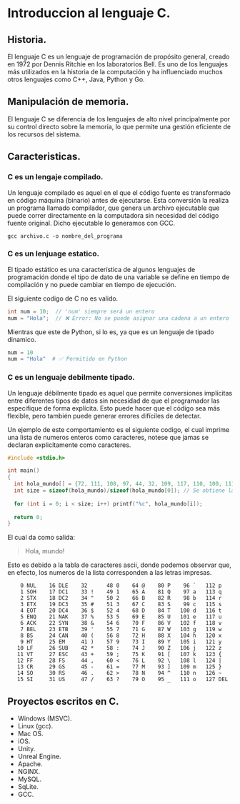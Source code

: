 # Introduccion al lenguaje C.
## Historia.
El lenguaje C es un lenguaje de programación de propósito general, creado en 1972 por Dennis Ritchie en los laboratorios Bell. Es uno de los lenguajes más utilizados en la historia de la computación y ha influenciado muchos otros lenguajes como C++, Java, Python y Go.

## Manipulación de memoria.
El lenguaje C se diferencia de los lenguajes de alto nivel principalmente por su control directo sobre la memoria, lo que permite una gestión eficiente de los recursos del sistema.

## Caracteristicas.
### C es un lengaje compilado.
Un lenguaje compilado es aquel en el que el código fuente es transformado en código máquina (binario) antes de ejecutarse. Esta conversión la realiza un programa llamado compilador, que genera un archivo ejecutable que puede correr directamente en la computadora sin necesidad del código fuente original. Dicho ejecutable lo generamos con GCC.
```
gcc archivo.c -o nombre_del_programa
```

### C es un lenjuage estatico.
El tipado estático es una característica de algunos lenguajes de programación donde el tipo de dato de una variable se define en tiempo de compilación y no puede cambiar en tiempo de ejecución.

El siguiente codigo de C no es valido.
```c
int num = 10;  // 'num' siempre será un entero
num = "Hola";  // ❌ Error: No se puede asignar una cadena a un entero
```

Mientras que este de Python, si lo es, ya que es un lenguaje de tipado dinamico.
```py
num = 10
num = "Hola"  # ✅ Permitido en Python
```

### C es un lenguaje debilmente tipado.
Un lenguaje débilmente tipado es aquel que permite conversiones implícitas entre diferentes tipos de datos sin necesidad de que el programador las especifique de forma explícita. Esto puede hacer que el código sea más flexible, pero también puede generar errores difíciles de detectar.

Un ejemplo de este comportamiento es el siguiente codigo, el cual imprime una lista de numeros enteros como caracteres, notese que jamas se declaran explicitamente como caracteres.
```c
#include <stdio.h>

int main()
{
  int hola_mundo[] = {72, 111, 108, 97, 44, 32, 109, 117, 110, 100, 111, 33};
  int size = sizeof(hola_mundo)/sizeof(hola_mundo[0]); // Se obtiene la longitud de la lista.
  
  for (int i = 0; i < size; i++) printf("%c", hola_mundo[i]);
  
  return 0;
}
```

El cual da como salida:
> Hola, mundo!

Esto es debido a la tabla de caracteres ascii, donde podemos observar que, en efecto, los numeros de la lista corresponden a las letras impresas.
```
    0 NUL    16 DLE    32      48 0    64 @    80 P    96 `   112 p 
    1 SOH    17 DC1    33 !    49 1    65 A    81 Q    97 a   113 q 
    2 STX    18 DC2    34 "    50 2    66 B    82 R    98 b   114 r 
    3 ETX    19 DC3    35 #    51 3    67 C    83 S    99 c   115 s 
    4 EOT    20 DC4    36 $    52 4    68 D    84 T   100 d   116 t 
    5 ENQ    21 NAK    37 %    53 5    69 E    85 U   101 e   117 u 
    6 ACK    22 SYN    38 &    54 6    70 F    86 V   102 f   118 v 
    7 BEL    23 ETB    39 '    55 7    71 G    87 W   103 g   119 w 
    8 BS     24 CAN    40 (    56 8    72 H    88 X   104 h   120 x 
    9 HT     25 EM     41 )    57 9    73 I    89 Y   105 i   121 y 
   10 LF     26 SUB    42 *    58 :    74 J    90 Z   106 j   122 z 
   11 VT     27 ESC    43 +    59 ;    75 K    91 [   107 k   123 { 
   12 FF     28 FS     44 ,    60 <    76 L    92 \   108 l   124 | 
   13 CR     29 GS     45 -    61 =    77 M    93 ]   109 m   125 } 
   14 SO     30 RS     46 .    62 >    78 N    94 ^   110 n   126 ~ 
   15 SI     31 US     47 /    63 ?    79 O    95 _   111 o   127 DEL 
```

## Proyectos escritos en C.
- Windows (MSVC).
- Linux (gcc).
- Mac OS.
- iOS.
- Unity.
- Unreal Engine.
- Apache.
- NGINX.
- MySQL.
- SqLite.
- GCC.
